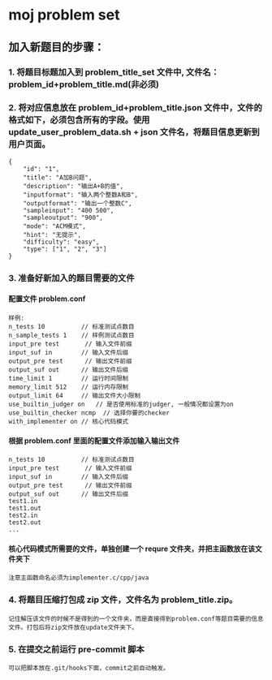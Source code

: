 # moj problem set

## 加入新题目的步骤：

### 1. 将题目标题加入到 problem_title_set 文件中, 文件名：problem_id+problem_title.md(非必须)

### 2. 将对应信息放在 problem_id+problem_title.json 文件中，文件的格式如下，必须包含所有的字段。使用 update_user_problem_data.sh + json 文件名，将题目信息更新到用户页面。

    {
        "id": "1",
        "title": "A加B问题",
        "description": "输出A+B的值",
        "inputformat": "输入两个整数A和B",
        "outputformat": "输出一个整数C",
        "sampleinput": "400 500",
        "sampleoutput": "900",
        "mode": "ACM模式",
        "hint": "无提示",
        "difficulty": "easy",
        "type": ["1", "2", "3"]
    }

### 3. 准备好新加入的题目需要的文件

#### 配置文件 problem.conf

    样例:
    n_tests 10          // 标准测试点数目
    n_sample_tests 1    // 样例测试点数目
    input_pre test       // 输入文件前缀
    input_suf in        // 输入文件后缀
    output_pre test      // 输出文件前缀
    output_suf out      // 输出文件后缀
    time_limit 1        // 运行时间限制
    memory_limit 512    // 运行内存限制
    output_limit 64     // 输出文件大小限制
    use_builtin_judger on   // 是否使用标准的judger, 一般情况都设置为on
    use_builtin_checker ncmp  // 选择你要的checker
    with_implementer on // 核心代码模式

#### 根据 problem.conf 里面的配置文件添加输入输出文件

    n_tests 10          // 标准测试点数目
    input_pre test       // 输入文件前缀
    input_suf in        // 输入文件后缀
    output_pre test      // 输出文件前缀
    output_suf out      // 输出文件后缀
    test1.in
    test1.out
    test2.in
    test2.out
    ...

#### 核心代码模式所需要的文件，单独创建一个 requre 文件夹，并把主函数放在该文件夹下

    注意主函数命名必须为implementer.c/cpp/java

### 4. 将题目压缩打包成 zip 文件，文件名为 problem_title.zip。

    记住解压该文件的时候不是得到的一个文件夹，而是直接得到problem.conf等题目需要的信息文件。打包后将zip文件放在update文件夹下。

### 5. 在提交之前运行 pre-commit 脚本

    可以把脚本放在.git/hooks下面，commit之前自动触发。
